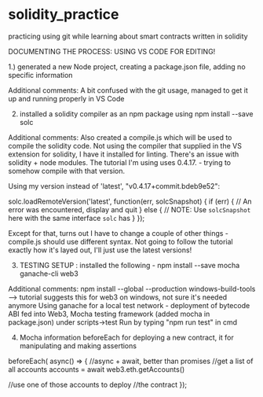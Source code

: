 # solidity_practice
practicing using git while learning about
smart contracts written in solidity

DOCUMENTING THE PROCESS:
USING VS CODE FOR EDITING!

1.) generated a new Node project, creating a package.json file, adding no specific information

Additional comments:
A bit confused with the git usage, managed to get it up and running properly in VS Code

2) installed a solidity compiler as an npm package using npm install --save solc

Additional comments:
Also created a compile.js which will be used to compile the solidity code. Not using the compiler 
that supplied in the VS extension for solidity, I have it installed for linting.
There's an issue with solidity + node modules. The tutorial I'm using uses 0.4.17. - trying to
somehow compile with that version. 

Using my version instead of 'latest', "v0.4.17+commit.bdeb9e52":

solc.loadRemoteVersion('latest', function(err, solcSnapshot) {
  if (err) {
    // An error was encountered, display and quit
  } else {
    // NOTE: Use `solcSnapshot` here with the same interface `solc` has
  }
});

Except for that, turns out I have to change a couple of other things - compile.js should use different
syntax. Not going to follow the tutorial exactly how it's layed out, I'll just use the latest
versions!

3) TESTING SETUP : installed the following - npm install --save mocha ganache-cli web3

Additional comments:
npm install --global --production windows-build-tools  --> tutorial
suggests this for web3 on windows, not sure it's needed anymore
Using ganache for a local test network - deployment of bytecode
ABI fed into Web3, Mocha testing framework (added mocha in package.json)
under scripts->test
Run by typing "npm run test" in cmd

4) Mocha information
beforeEach for deploying a new contract,
it for manipulating and making assertions

beforeEach( async() => {                          //async + await, better than promises
  //get a list of all accounts
  accounts = await web3.eth.getAccounts()      

  //use one of those accounts to deploy
  //the contract
});
